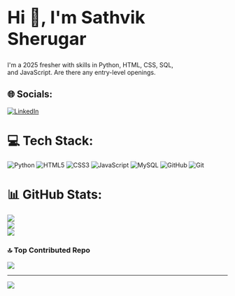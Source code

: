 <h1 style = font-size:2.5rem; font-weight:bold>
Hi 👋, I'm Sathvik Sherugar<br></h1>
I'm a 2025 fresher with skills in Python, HTML, CSS, SQL, <br>and JavaScript. Are there any entry-level openings.


## 🌐 Socials:
[![LinkedIn](https://img.shields.io/badge/LinkedIn-%230077B5.svg?logo=linkedin&logoColor=white)](https://linkedin.com/in/Sathviksherugar) 

# 💻 Tech Stack:
![Python](https://img.shields.io/badge/python-3670A0?style=for-the-badge&logo=python&logoColor=ffdd54) ![HTML5](https://img.shields.io/badge/html5-%23E34F26.svg?style=for-the-badge&logo=html5&logoColor=white) ![CSS3](https://img.shields.io/badge/css3-%231572B6.svg?style=for-the-badge&logo=css3&logoColor=white) ![JavaScript](https://img.shields.io/badge/javascript-%23323330.svg?style=for-the-badge&logo=javascript&logoColor=%23F7DF1E) ![MySQL](https://img.shields.io/badge/mysql-4479A1.svg?style=for-the-badge&logo=mysql&logoColor=white) ![GitHub](https://img.shields.io/badge/github-%23121011.svg?style=for-the-badge&logo=github&logoColor=white) ![Git](https://img.shields.io/badge/git-%23F05033.svg?style=for-the-badge&logo=git&logoColor=white)
# 📊 GitHub Stats:
![](https://github-readme-stats.vercel.app/api?username=sathviksherugar&theme=dark&hide_border=false&include_all_commits=false&count_private=false)<br/>
![](https://nirzak-streak-stats.vercel.app/?user=sathviksherugar&theme=dark&hide_border=false)<br/>
![](https://github-readme-stats.vercel.app/api/top-langs/?username=sathviksherugar&theme=dark&hide_border=false&include_all_commits=false&count_private=false&layout=compact)

### 🔝 Top Contributed Repo
![](https://github-contributor-stats.vercel.app/api?username=sathviksherugar&limit=5&theme=dark&combine_all_yearly_contributions=true)

---
[![](https://visitcount.itsvg.in/api?id=sathviksherugar&icon=0&color=0)](https://visitcount.itsvg.in)

<!-- Proudly created with GPRM ( https://gprm.itsvg.in ) -->
